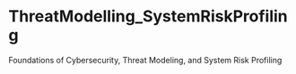 # ThreatModelling_SystemRiskProfiling
Foundations of Cybersecurity, Threat Modeling, and System Risk Profiling
